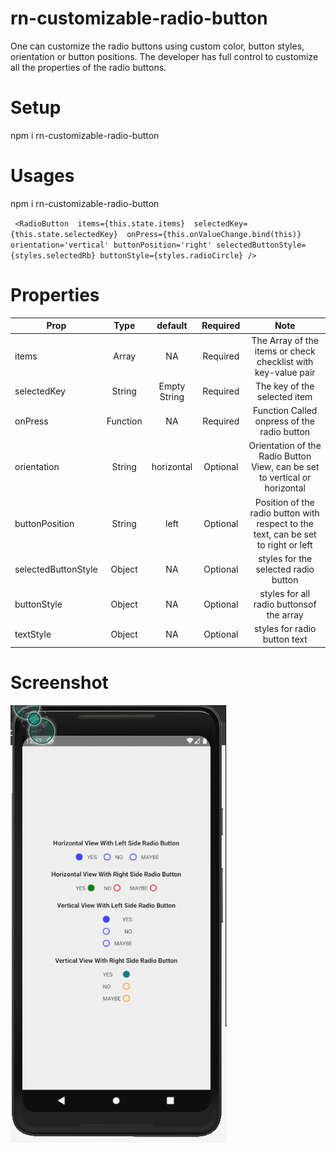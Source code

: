 # rn-customizable-radio-button
One can customize the radio buttons using custom color, button styles, orientation or button positions. The developer has full control to customize all the properties of the radio buttons.

# Setup

npm i rn-customizable-radio-button

# Usages

npm i rn-customizable-radio-button

` <RadioButton 
  items={this.state.items} 
  selectedKey={this.state.selectedKey} 
  onPress={this.onValueChange.bind(this)} 
  orientation='vertical'
  buttonPosition='right'
  selectedButtonStyle={styles.selectedRb}
  buttonStyle={styles.radioCircle}
  />`
  
  # Properties
  
  | Prop        | Type           | default  | Required | Note  |
| ------------|:--------------:| :-------:|:--------:|:-----:|
| items     | Array | NA | Required | The Array of the items or check checklist with key-value pair
| selectedKey     | String | Empty String | Required | The key of the selected item
| onPress     | Function | NA | Required | Function Called onpress of the radio button
| orientation     | String | horizontal | Optional | Orientation of the Radio Button View, can be set to vertical or horizontal
| buttonPosition     | String | left | Optional | Position of the radio button with respect to the text, can be set to right or left
| selectedButtonStyle     | Object | NA | Optional | styles for the selected radio button
| buttonStyle     | Object | NA | Optional | styles for all radio buttonsof the array
| textStyle     | Object | NA | Optional | styles for radio button text

# Screenshot

![ScreenShot](https://raw.githubusercontent.com/tirthasourav/rn-radio-button/master/src/screenshot/Screenshot%202020-04-26%20at%2012.52.16%20AM.png)
